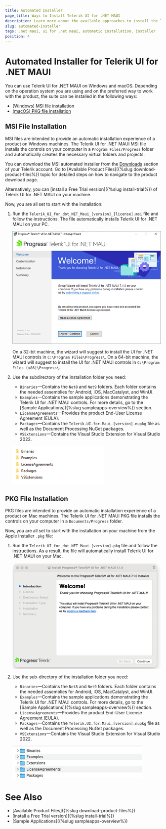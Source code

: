 ```yaml
---
title: Automated Installer
page_title: Ways to Install Telerik UI for .NET MAUI
description: Learn more about the available approaches to install the Telerik UI for .NET MAUI product files, assemblies, and controls on Windows and macOS by using the MSI or PKG files, or the Telerik NuGet server.
slug: automated-installer
tags: .net maui, ui for .net maui, automatic installation, installer
position: 4
---
```


# Automated Installer for Telerik UI for .NET MAUI

You can use Telerik UI for .NET MAUI on Windows and macOS. Depending on the operation system you are using and on the preferred way to work with the product, the suite can be installed in the following ways:

* [(Windows) MSI file installation](#msi-file-installation)
* [(macOS) PKG file installation](#pkg-file-installation)

## MSI File Installation

MSI files are intended to provide an automatic installation experience of a product on Windows machines. The Telerik UI for .NET MAUI MSI file installs the controls on your computer in a `Program Files/Progress` folder and automatically creates the necessary virtual folders and projects.

You can download the MSI automated installer from the [Downloads](https://www.telerik.com/account/downloads/product-download?product=MAUI) section of your Telerik account. Go to [Available Product Files]({%slug download-product-files%}) topic for detailed steps on how to navigate to the product download page.

Alternatively, you can [install a Free Trial version]({%slug install-trial%}) of Telerik UI for .NET MAUI on your machine.

Now, you are all set to start with the installation:

1. Run the `Telerik_UI_for_dot_NET_Maui_[version]_[license].msi` file and follow the instructions. The file automatically installs Telerik UI for .NET MAUI on your PC.

    ![Telerik UI for .NET MAUI MSI Installer](images/msi-installer.png)

    On a 32-bit machine, the wizard will suggest to install the UI for .NET MAUI controls in `C:\Program Files\Progress\`. On a 64-bit machine, the wizard will suggest to install the UI for .NET MAUI controls in `C:\Program Files (x86)\Progress\`.

1. Use the subdirectory of the installation folder you need:

    * `Binaries`&mdash;Contains the `Net8` and `Net9` folders. Each folder contains the needed assemblies for Android, iOS, MacCatalyst, and WinUI.
    * `Examples`&mdash;Contains the sample applications demonstrating the Telerik UI for .NET MAUI controls. For more details, go to the [Sample Applications]({%slug sampleapps-overview%}) section.
    * `LicenseAgreements`&mdash;Provides the product End-User License Agreement (EULA).
    * `Packages`&mdash;Contains the `Telerik.UI.for.Maui.[version].nupkg` file as well as the Document Processing NuGet packages.
	* `VSExtensions`&mdash;Contains the Visual Studio Extension for Visual Studio 2022.

    ![Telerik .NET MAUI Installation folder with the displayed subdirectories](../images/telerik-ui-for-maui-installation-folder.png)

## PKG File Installation

PKG files are intended to provide an automatic installation experience of a product on Mac machines. The Telerik UI for .NET MAUI PKG file installs the controls on your computer in a `Documents/Progress` folder.

Now, you are all set to start with the installation on your machine from the Apple Installer `.pkg` file:

1. Run the `Telerik_UI_for_dot_NET_Maui_[version].pkg` file and follow the instructions. As a result, the file will automatically install Telerik UI for .NET MAUI on your Mac.

    ![Telerik UI for .NET MAUI PKG Installer](images/pkg-installer.png)

1. Use the sub-directory of the installation folder you need:

    * `Binaries`&mdash;Contains the `Net8` and `Net9` folders. Each folder contains the needed assemblies for Android, iOS, MacCatalyst, and WinUI.
    * `Examples`&mdash;Contains the sample applications demonstrating the Telerik UI for .NET MAUI controls. For more details, go to the [Sample Applications]({%slug sampleapps-overview%}) section.
    * `LicenseAgreements`&mdash;Provides the product End-User License Agreement (EULA).
    * `Packages`&mdash;Contains the `Telerik.UI.for.Maui.[version].nupkg` file as well as the Document Processing NuGet packages.
    * `VSExtensions`&mdash;Contains the Visual Studio Extension for Visual Studio 2022.
    
    ![Telerik UI for .NET MAUI Installation dialog on macOS with the welcome message](../installation/mac/images/mac-folders.png)

# See Also

- [Available Product Files]({%slug download-product-files%})
- [install a Free Trial version]({%slug install-trial%}) 
- [Sample Applications]({%slug sampleapps-overview%})
